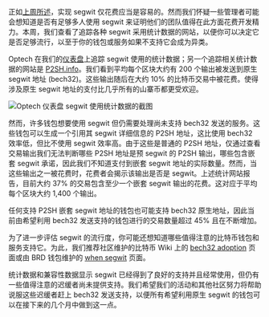 正如[上周所述][bech32 easy]，实现 segwit 仅花费应当是容易的。然而我们怀疑一些管理者可能会想知道是否有足够多人使用 segwit 来证明他们的团队值得在此方面花费开发精力。本周，我们查看了追踪各种 segwit 采用统计数据的网站，以便你可以决定它是否足够流行，以至于你的钱包或服务如果不支持它会成为异类。

Optech 在我们的[仪表盘][optech dashboard]上追踪 segwit 使用的统计数据；另一个追踪相关统计数据的网站是 [P2SH.info][]。我们看到平均每个区块大约有 200 个输出被发送到原生 segwit 地址 (bech32)。这些输出随后在大约 10% 的比特币交易中被花费。使得涉及原生 segwit 地址的支付比几乎所有的山寨币都更受欢迎。

![Optech 仪表盘 segwit 使用统计数据的截图](/img/posts/2019-03-segwit-usage.png)

然而，许多钱包想要使用 segwit 但仍需要处理尚未支持 bech32 发送的服务。这些钱包可以生成一个引用其 segwit 详细信息的 P2SH 地址，这比使用 bech32 效率低，但比不使用 segwit 效率高。由于这些是普通的 P2SH 地址，仅通过查看交易输出我们无法判断哪些 P2SH 地址是预 segwit 的 P2SH 输出，哪些包含嵌套 segwit 承诺，因此我们不知道支付到嵌套 segwit 地址的实际数量。然而，当这些输出之一被花费时，花费者会揭示该输出是否是 segwit。上述统计网站报告，目前大约 37% 的交易包含至少一个嵌套 segwit 输出的花费。这对应于平均每个区块大约 1,400 个输出。

任何支持 P2SH 嵌套 segwit 地址的钱包也可能支持 bech32 原生地址，因此当前由希望利用 bech32 发送支持的钱包进行的交易数量超过 45% 且在不断增加。

为了进一步评估 segwit 的流行度，你可能还想知道哪些值得注意的比特币钱包和服务支持它。为此，我们推荐社区维护的比特币 Wiki 上的 [bech32 adoption][] 页面或由 BRD 钱包维护的 [when segwit][] 页面。

统计数据和兼容性数据显示 segwit 已经得到了良好的支持并且经常使用，但仍有一些值得注意的迟缓者尚未提供支持。我们希望我们的活动和其他社区努力将帮助说服这些迟缓者赶上 bech32 发送支持，以便所有希望利用原生 segwit 的钱包可以在接下来的几个月中做到这一点。

[bech32 easy]: /zh/newsletters/2019/03/19/#bech32-发送支持
[optech dashboard]: https://dashboard.bitcoinops.org/
[p2sh.info]: https://p2sh.info/
[bech32 adoption]: https://en.bitcoin.it/wiki/Bech32_adoption
[when segwit]: https://whensegwit.com/
